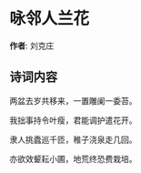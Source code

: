 # 咏邻人兰花

**作者**: 刘克庄

## 诗词内容

两盆去岁共移来，一置雕阑一委苔。

我拙事持令叶瘦，君能调护遣花开。

隶人挑蠹巡千匝，稚子浇泉走几回。

亦欲效颦耘小圃，地荒终恐费栽培。

